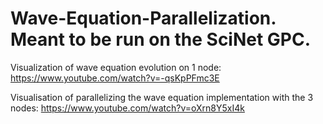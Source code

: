 # Wave-Equation-Parallelization. Meant to be run on the SciNet GPC.

Visualization of wave equation evolution on 1 node: https://www.youtube.com/watch?v=-qsKpPFmc3E

Visualisation of parallelizing the wave equation implementation with the 3 nodes: https://www.youtube.com/watch?v=oXrn8Y5xI4k

